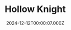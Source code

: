 ---
title: "Hollow Knight"
id: 367520
date: 2024-12-12T00:00:07.000Z
link: games/steam/recent/hollow-knight
image: http://media.steampowered.com/steamcommunity/public/images/apps/367520/7b87aecda896ae747a6e40e3eb63498cb8b84df2.jpg
playtime_2weeks: 65
playtime_forever: 65
playtime_windows_forever: 0
playtime_mac_forever: 0
playtime_linux_forever: 65
playtime_deck_forever: 65
---